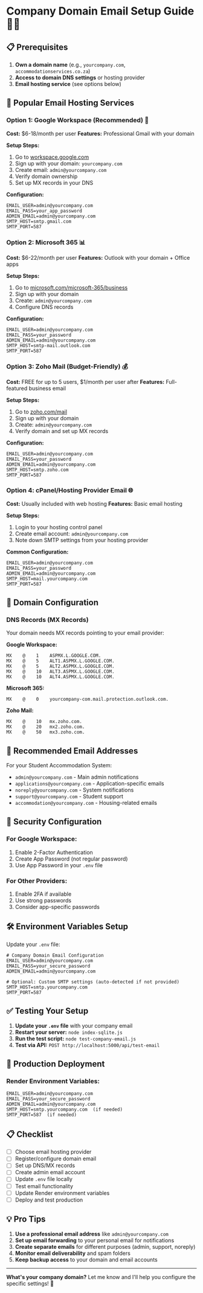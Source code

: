 # Company Domain Email Setup Guide 🏢📧

## 📋 Prerequisites

1. **Own a domain name** (e.g., `yourcompany.com`, `accommodationservices.co.za`)
2. **Access to domain DNS settings** or hosting provider
3. **Email hosting service** (see options below)

## 🎯 Popular Email Hosting Services

### Option 1: Google Workspace (Recommended) 💼
**Cost:** $6-18/month per user
**Features:** Professional Gmail with your domain

**Setup Steps:**
1. Go to [workspace.google.com](https://workspace.google.com)
2. Sign up with your domain: `yourcompany.com`
3. Create email: `admin@yourcompany.com`
4. Verify domain ownership
5. Set up MX records in your DNS

**Configuration:**
```env
EMAIL_USER=admin@yourcompany.com
EMAIL_PASS=your_app_password
ADMIN_EMAIL=admin@yourcompany.com
SMTP_HOST=smtp.gmail.com
SMTP_PORT=587
```

### Option 2: Microsoft 365 📊
**Cost:** $6-22/month per user
**Features:** Outlook with your domain + Office apps

**Setup Steps:**
1. Go to [microsoft.com/microsoft-365/business](https://www.microsoft.com/microsoft-365/business)
2. Sign up with your domain
3. Create: `admin@yourcompany.com`
4. Configure DNS records

**Configuration:**
```env
EMAIL_USER=admin@yourcompany.com
EMAIL_PASS=your_password
ADMIN_EMAIL=admin@yourcompany.com
SMTP_HOST=smtp-mail.outlook.com
SMTP_PORT=587
```

### Option 3: Zoho Mail (Budget-Friendly) 💰
**Cost:** FREE for up to 5 users, $1/month per user after
**Features:** Full-featured business email

**Setup Steps:**
1. Go to [zoho.com/mail](https://www.zoho.com/mail/)
2. Sign up with your domain
3. Create: `admin@yourcompany.com`
4. Verify domain and set up MX records

**Configuration:**
```env
EMAIL_USER=admin@yourcompany.com
EMAIL_PASS=your_password
ADMIN_EMAIL=admin@yourcompany.com
SMTP_HOST=smtp.zoho.com
SMTP_PORT=587
```

### Option 4: cPanel/Hosting Provider Email 🌐
**Cost:** Usually included with web hosting
**Features:** Basic email hosting

**Setup Steps:**
1. Login to your hosting control panel
2. Create email account: `admin@yourcompany.com`
3. Note down SMTP settings from your hosting provider

**Common Configuration:**
```env
EMAIL_USER=admin@yourcompany.com
EMAIL_PASS=your_password
ADMIN_EMAIL=admin@yourcompany.com
SMTP_HOST=mail.yourcompany.com
SMTP_PORT=587
```

## 🔧 Domain Configuration

### DNS Records (MX Records)
Your domain needs MX records pointing to your email provider:

**Google Workspace:**
```
MX    @    1    ASPMX.L.GOOGLE.COM.
MX    @    5    ALT1.ASPMX.L.GOOGLE.COM.
MX    @    5    ALT2.ASPMX.L.GOOGLE.COM.
MX    @    10   ALT3.ASPMX.L.GOOGLE.COM.
MX    @    10   ALT4.ASPMX.L.GOOGLE.COM.
```

**Microsoft 365:**
```
MX    @    0    yourcompany-com.mail.protection.outlook.com.
```

**Zoho Mail:**
```
MX    @    10   mx.zoho.com.
MX    @    20   mx2.zoho.com.
MX    @    50   mx3.zoho.com.
```

## 📧 Recommended Email Addresses

For your Student Accommodation System:

- `admin@yourcompany.com` - Main admin notifications
- `applications@yourcompany.com` - Application-specific emails  
- `noreply@yourcompany.com` - System notifications
- `support@yourcompany.com` - Student support
- `accommodation@yourcompany.com` - Housing-related emails

## 🔐 Security Configuration

### For Google Workspace:
1. Enable 2-Factor Authentication
2. Create App Password (not regular password)
3. Use App Password in your `.env` file

### For Other Providers:
1. Enable 2FA if available
2. Use strong passwords
3. Consider app-specific passwords

## 🛠️ Environment Variables Setup

Update your `.env` file:

```env
# Company Domain Email Configuration
EMAIL_USER=admin@yourcompany.com
EMAIL_PASS=your_secure_password
ADMIN_EMAIL=admin@yourcompany.com

# Optional: Custom SMTP settings (auto-detected if not provided)
SMTP_HOST=smtp.yourcompany.com
SMTP_PORT=587
```

## ✅ Testing Your Setup

1. **Update your `.env` file** with your company email
2. **Restart your server:** `node index-sqlite.js`
3. **Run the test script:** `node test-company-email.js`
4. **Test via API:** `POST http://localhost:5000/api/test-email`

## 🚀 Production Deployment

### Render Environment Variables:
```
EMAIL_USER=admin@yourcompany.com
EMAIL_PASS=your_secure_password
ADMIN_EMAIL=admin@yourcompany.com
SMTP_HOST=smtp.yourcompany.com  (if needed)
SMTP_PORT=587  (if needed)
```

## 📋 Checklist

- [ ] Choose email hosting provider
- [ ] Register/configure domain email
- [ ] Set up DNS/MX records
- [ ] Create admin email account
- [ ] Update `.env` file locally
- [ ] Test email functionality
- [ ] Update Render environment variables
- [ ] Deploy and test production

## 💡 Pro Tips

1. **Use a professional email address** like `admin@yourcompany.com`
2. **Set up email forwarding** to your personal email for notifications
3. **Create separate emails** for different purposes (admin, support, noreply)
4. **Monitor email deliverability** and spam folders
5. **Keep backup access** to your domain and email accounts

---

**What's your company domain?** Let me know and I'll help you configure the specific settings! 🎯
